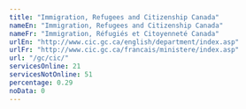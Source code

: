 ```yaml
---
title: "Immigration, Refugees and Citizenship Canada"
nameEn: "Immigration, Refugees and Citizenship Canada"
nameFr: "Immigration, Réfugiés et Citoyenneté Canada"
urlEn: "http://www.cic.gc.ca/english/department/index.asp"
urlFr: "http://www.cic.gc.ca/francais/ministere/index.asp"
url: "/gc/cic/"
servicesOnline: 21
servicesNotOnline: 51
percentage: 0.29
noData: 0
---
```

